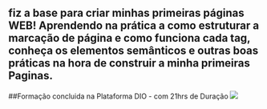 ## fiz a base para criar minhas primeiras páginas WEB! Aprendendo na prática a como estruturar a marcação de página e como funciona cada tag, conheça os elementos semânticos e outras boas práticas na hora de construir a minha primeiras Paginas.
##Formação concluida na Plataforma DIO - com 21hrs de Duração
<img src="https://hermes.digitalinnovation.one/tracks/62ed1f1d-8d76-4bbc-905f-e73d20cb82f5.png">
